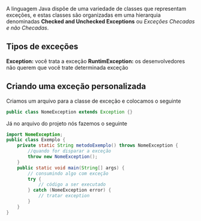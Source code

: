 A linguagem Java dispõe de uma variedade de classes que representam exceções, e estas classes são organizadas em uma hierarquia denominadas **Checked and Unchecked Exceptions** ou *Exceções Checadas e não Checadas*.

## Tipos de exceções

**Exception:** você trata a exceção
**RuntimException:** os desenvolvedores não querem que você trate determinada exceção

## Criando uma exceção personalizada

Criamos um arquivo para a classe de exceção e colocamos o seguinte
```java
public class NomeException extends Exception {}
```

Já no arquivo do projeto nós fazemos o seguinte
```java
import NomeException;
public class Exemplo {
	private static String metodoExemplo() throws NomeException {
		//quando for disparar a exceção
		throw new NomeException();
	}
	public static void main(String[] args) {
		// consumindo algo com exceção
		try {
			// código a ser executado
		} catch (NomeException error) {
			// tratar exception
		}
	}
}
```